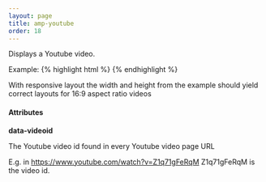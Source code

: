 ```yaml
---
layout: page
title: amp-youtube
order: 18
---
```


<!---
Copyright 2015 The AMP HTML Authors. All Rights Reserved.

Licensed under the Apache License, Version 2.0 (the "License");
you may not use this file except in compliance with the License.
You may obtain a copy of the License at

      http://www.apache.org/licenses/LICENSE-2.0

Unless required by applicable law or agreed to in writing, software
distributed under the License is distributed on an "AS-IS" BASIS,
WITHOUT WARRANTIES OR CONDITIONS OF ANY KIND, either express or implied.
See the License for the specific language governing permissions and
limitations under the License.

-->



Displays a Youtube video.

Example:
{% highlight html %}
<amp-youtube
    data-videoid="mGENRKrdoGY"
    layout="responsive"
    width="480" height="270"></amp-youtube>
{% endhighlight %}


With responsive layout the width and height from the example should yield correct layouts for 16:9 aspect ratio videos

#### Attributes

**data-videoid**

The Youtube video id found in every Youtube video page URL

E.g. in https://www.youtube.com/watch?v=Z1q71gFeRqM Z1q71gFeRqM is the video id.
